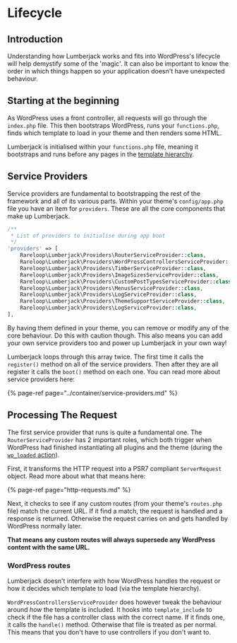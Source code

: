 # Lifecycle

## Introduction

Understanding how Lumberjack works and fits into WordPress's lifecycle will help demystify some of the 'magic'. It can also be important to know the order in which things happen so your application doesn't have unexpected behaviour.

## Starting at the beginning

As WordPress uses a front controller, all requests will go through the `index.php` file. This then bootstraps WordPress, runs your `functions.php`, finds which template to load in your theme and then renders some HTML.

Lumberjack is initialised within your `functions.php` file, meaning it bootstraps and runs before any pages in the [template hierarchy](http://pressupinc.com/blog/2013/08/understanding-wordpress-template-hierarchy/).

## Service Providers

Service providers are fundamental to bootstrapping the rest of the framework and all of its various parts. Within your theme's `config/app.php` file you have an item for `providers`. These are all the core components that make up Lumberjack.

```php
/**
 * List of providers to initialise during app boot
 */
'providers' => [
    Rareloop\Lumberjack\Providers\RouterServiceProvider::class,
    Rareloop\Lumberjack\Providers\WordPressControllersServiceProvider::class,
    Rareloop\Lumberjack\Providers\TimberServiceProvider::class,
    Rareloop\Lumberjack\Providers\ImageSizesServiceProvider::class,
    Rareloop\Lumberjack\Providers\CustomPostTypesServiceProvider::class,
    Rareloop\Lumberjack\Providers\MenusServiceProvider::class,
    Rareloop\Lumberjack\Providers\LogServiceProvider::class,
    Rareloop\Lumberjack\Providers\ThemeSupportServiceProvider::class,
    Rareloop\Lumberjack\Providers\LogServiceProvider::class,
],
```

By having them defined in your theme, you can remove or modify any of the core behaviour. Do this with caution though. This also means you can add your own service providers too and power up Lumberjack in your own way!

Lumberjack loops through this array twice. The first time it calls the `register()` method on all of the service providers. Then after they are all register it calls the `boot()` method on each one. You can read more about service providers here:

{% page-ref page="../container/service-providers.md" %}

## Processing The Request

The first service provider that runs is quite a fundamental one. The `RouterServiceProvider` has 2 important roles, which both trigger when WordPress had finished instantiating all plugins and the theme \(during the [`wp_loaded` action](https://codex.wordpress.org/Plugin_API/Action_Reference/wp_loaded)\).

First, it transforms the HTTP request into a PSR7 compliant `ServerRequest` object. Read more about what that means here:

{% page-ref page="http-requests.md" %}

Next, it checks to see if any custom routes \(from your theme's `routes.php` file\) match the current URL. If it find a match, the request is handled and a response is returned. Otherwise the request carries on and gets handled by WordPress normally later.

**That means any custom routes will always supersede any WordPress content with the same URL.**

### WordPress routes

Lumberjack doesn't interfere with how WordPress handles the request or how it decides which template to load \(via the template hierarchy\).

`WordPressControllersServiceProvider` does however tweak the behaviour around _how_ the template is included. It hooks into `template_include` to check if the file has a controller class with the correct name. If it finds one, it calls the `handle()` method. Otherwise that file is treated as per normal.  
This means that you don't have to use controllers if you don't want to.

